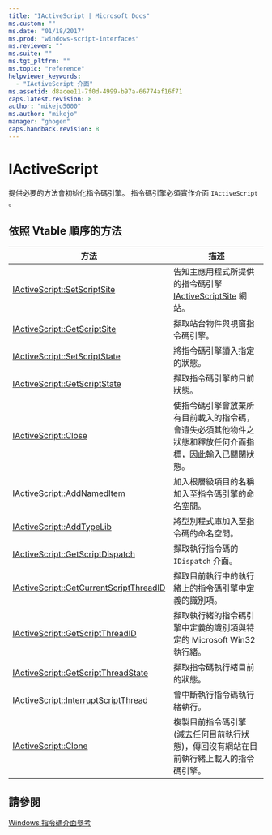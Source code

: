 ```yaml
---
title: "IActiveScript | Microsoft Docs"
ms.custom: ""
ms.date: "01/18/2017"
ms.prod: "windows-script-interfaces"
ms.reviewer: ""
ms.suite: ""
ms.tgt_pltfrm: ""
ms.topic: "reference"
helpviewer_keywords: 
  - "IActiveScript 介面"
ms.assetid: d8acee11-7f0d-4999-b97a-66774af16f71
caps.latest.revision: 8
author: "mikejo5000"
ms.author: "mikejo"
manager: "ghogen"
caps.handback.revision: 8
---
```

# IActiveScript
提供必要的方法會初始化指令碼引擎。  指令碼引擎必須實作介面 `IActiveScript` 。  
  
## 依照 Vtable 順序的方法  
  
|方法|描述|  
|--------|--------|  
|[IActiveScript::SetScriptSite](../../winscript/reference/iactivescript-setscriptsite.md)|告知主應用程式所提供的指令碼引擎 [IActiveScriptSite](../../winscript/reference/iactivescriptsite.md) 網站。|  
|[IActiveScript::GetScriptSite](../../winscript/reference/iactivescript-getscriptsite.md)|擷取站台物件與視窗指令碼引擎。|  
|[IActiveScript::SetScriptState](../../winscript/reference/iactivescript-setscriptstate.md)|將指令碼引擎讀入指定的狀態。|  
|[IActiveScript::GetScriptState](../../winscript/reference/iactivescript-getscriptstate.md)|擷取指令碼引擎的目前狀態。|  
|[IActiveScript::Close](../../winscript/reference/iactivescript-close.md)|使指令碼引擎會放棄所有目前載入的指令碼，會遺失必須其他物件之狀態和釋放任何介面指標，因此輸入已關閉狀態。|  
|[IActiveScript::AddNamedItem](../../winscript/reference/iactivescript-addnameditem.md)|加入根層級項目的名稱加入至指令碼引擎的命名空間。|  
|[IActiveScript::AddTypeLib](../../winscript/reference/iactivescript-addtypelib.md)|將型別程式庫加入至指令碼的命名空間。|  
|[IActiveScript::GetScriptDispatch](../../winscript/reference/iactivescript-getscriptdispatch.md)|擷取執行指令碼的 `IDispatch` 介面。|  
|[IActiveScript::GetCurrentScriptThreadID](../../winscript/reference/iactivescript-getcurrentscriptthreadid.md)|擷取目前執行中的執行緒上的指令碼引擎中定義的識別項。|  
|[IActiveScript::GetScriptThreadID](../../winscript/reference/iactivescript-getscriptthreadid.md)|擷取執行緒的指令碼引擎中定義的識別項與特定的 Microsoft Win32 執行緒。|  
|[IActiveScript::GetScriptThreadState](../../winscript/reference/iactivescript-getscriptthreadstate.md)|擷取指令碼執行緒目前的狀態。|  
|[IActiveScript::InterruptScriptThread](../../winscript/reference/iactivescript-interruptscriptthread.md)|會中斷執行指令碼執行緒執行。|  
|[IActiveScript::Clone](../../winscript/reference/iactivescript-clone.md)|複製目前指令碼引擎 \(減去任何目前執行狀態\)，傳回沒有網站在目前執行緒上載入的指令碼引擎。|  
  
## 請參閱  
 [Windows 指令碼介面參考](../../winscript/reference/windows-script-interfaces-reference.md)